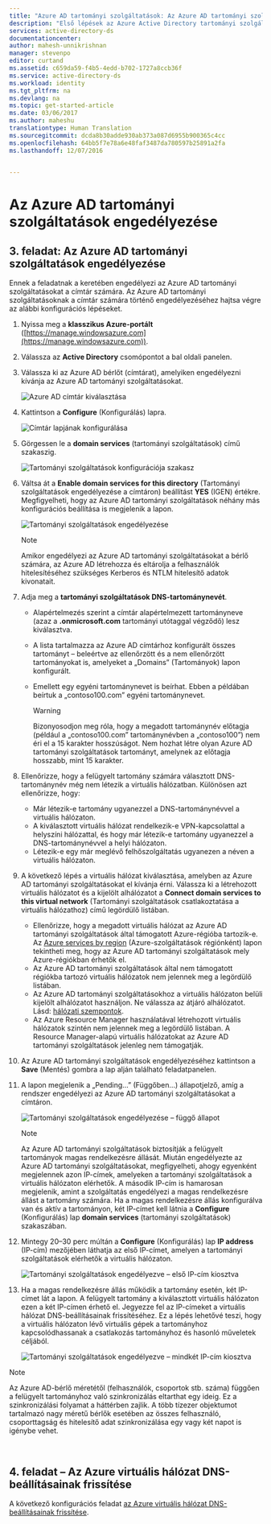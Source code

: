 ```yaml
---
title: "Azure AD tartományi szolgáltatások: Az Azure AD tartományi szolgáltatások engedélyezése | Microsoft Docs"
description: "Első lépések az Azure Active Directory tartományi szolgáltatások használatával"
services: active-directory-ds
documentationcenter: 
author: mahesh-unnikrishnan
manager: stevenpo
editor: curtand
ms.assetid: c659da59-f4b5-4edd-b702-1727a8ccb36f
ms.service: active-directory-ds
ms.workload: identity
ms.tgt_pltfrm: na
ms.devlang: na
ms.topic: get-started-article
ms.date: 03/06/2017
ms.author: maheshu
translationtype: Human Translation
ms.sourcegitcommit: dcda8b30adde930ab373a087d6955b900365c4cc
ms.openlocfilehash: 64bb5f7e78a6e48faf3487da780597b25891a2fa
ms.lasthandoff: 12/07/2016


---
```

# <a name="enable-azure-ad-domain-services"></a>Az Azure AD tartományi szolgáltatások engedélyezése
## <a name="task-3-enable-azure-ad-domain-services"></a>3. feladat: Az Azure AD tartományi szolgáltatások engedélyezése
Ennek a feladatnak a keretében engedélyezi az Azure AD tartományi szolgáltatásokat a címtár számára. Az Azure AD tartományi szolgáltatásoknak a címtár számára történő engedélyezéséhez hajtsa végre az alábbi konfigurációs lépéseket.

1. Nyissa meg a **klasszikus Azure-portált** ([https://manage.windowsazure.com](https://manage.windowsazure.com)).
2. Válassza az **Active Directory** csomópontot a bal oldali panelen.
3. Válassza ki az Azure AD bérlőt (címtárat), amelyiken engedélyezni kívánja az Azure AD tartományi szolgáltatásokat.

    ![Azure AD címtár kiválasztása](./media/active-directory-domain-services-getting-started/select-aad-directory.png)
4. Kattintson a **Configure** (Konfigurálás) lapra.

    ![Címtár lapjának konfigurálása](./media/active-directory-domain-services-getting-started/configure-tab.png)
5. Görgessen le a **domain services** (tartományi szolgáltatások) című szakaszig.

    ![Tartományi szolgáltatások konfigurációja szakasz](./media/active-directory-domain-services-getting-started/domain-services-configuration.png)
6. Váltsa át a **Enable domain services for this directory** (Tartományi szolgáltatások engedélyezése a címtáron) beállítást **YES** (IGEN) értékre. Megfigyelheti, hogy az Azure AD tartományi szolgáltatások néhány más konfigurációs beállítása is megjelenik a lapon.

    ![Tartományi szolgáltatások engedélyezése](./media/active-directory-domain-services-getting-started/enable-domain-services.png)

   > [!NOTE]
   > Amikor engedélyezi az Azure AD tartományi szolgáltatásokat a bérlő számára, az Azure AD létrehozza és eltárolja a felhasználók hitelesítéséhez szükséges Kerberos és NTLM hitelesítő adatok kivonatait.
   >
   >
7. Adja meg a **tartományi szolgáltatások DNS-tartománynevét**.

   * Alapértelmezés szerint a címtár alapértelmezett tartományneve (azaz a **.onmicrosoft.com** tartományi utótaggal végződő) lesz kiválasztva.
   * A lista tartalmazza az Azure AD címtárhoz konfigurált összes tartományt – beleértve az ellenőrzött és a nem ellenőrzött tartományokat is, amelyeket a „Domains” (Tartományok) lapon konfigurált.
   * Emellett egy egyéni tartománynevet is beírhat. Ebben a példában beírtuk a „contoso100.com” egyéni tartománynevet.

     > [!WARNING]
     > Bizonyosodjon meg róla, hogy a megadott tartománynév előtagja (például a „contoso100.com” tartománynévben a „contoso100”) nem éri el a 15 karakter hosszúságot. Nem hozhat létre olyan Azure AD tartományi szolgáltatások tartományt, amelynek az előtagja hosszabb, mint 15 karakter.
     >
     >
8. Ellenőrizze, hogy a felügyelt tartomány számára választott DNS-tartománynév még nem létezik a virtuális hálózatban. Különösen azt ellenőrizze, hogy:

   * Már létezik-e tartomány ugyanezzel a DNS-tartománynévvel a virtuális hálózaton.
   * A kiválasztott virtuális hálózat rendelkezik-e VPN-kapcsolattal a helyszíni hálózattal, és hogy már létezik-e tartomány ugyanezzel a DNS-tartománynévvel a helyi hálózaton.
   * Létezik-e egy már meglévő felhőszolgáltatás ugyanezen a néven a virtuális hálózaton.
9. A következő lépés a virtuális hálózat kiválasztása, amelyben az Azure AD tartományi szolgáltatásokat el kívánja érni. Válassza ki a létrehozott virtuális hálózatot és a kijelölt alhálózatot a **Connect domain services to this virtual network** (Tartományi szolgáltatások csatlakoztatása a virtuális hálózathoz) című legördülő listában.

   * Ellenőrizze, hogy a megadott virtuális hálózat az Azure AD tartományi szolgáltatások által támogatott Azure-régióba tartozik-e. Az [Azure services by region](https://azure.microsoft.com/regions/#services/) (Azure-szolgáltatások régiónként) lapon tekintheti meg, hogy az Azure AD tartományi szolgáltatások mely Azure-régiókban érhetők el.
   * Az Azure AD tartományi szolgáltatások által nem támogatott régiókba tartozó virtuális hálózatok nem jelennek meg a legördülő listában.
   * Az Azure AD tartományi szolgáltatásokhoz a virtuális hálózaton belüli kijelölt alhálózatot használjon. Ne válassza az átjáró alhálózatot. Lásd: [hálózati szempontok](active-directory-ds-networking.md).
   * Az Azure Resource Manager használatával létrehozott virtuális hálózatok szintén nem jelennek meg a legördülő listában. A Resource Manager-alapú virtuális hálózatokat az Azure AD tartományi szolgáltatások jelenleg nem támogatják.
10. Az Azure AD tartományi szolgáltatások engedélyezéséhez kattintson a **Save** (Mentés) gombra a lap alján található feladatpanelen.
11. A lapon megjelenik a „Pending…” (Függőben…) állapotjelző, amíg a rendszer engedélyezi az Azure AD tartományi szolgáltatásokat a címtáron.

    ![Tartományi szolgáltatások engedélyezése – függő állapot](./media/active-directory-domain-services-getting-started/enable-domain-services-pendingstate.png)

    > [!NOTE]
    > Az Azure AD tartományi szolgáltatások biztosítják a felügyelt tartományok magas rendelkezésre állását. Miután engedélyezte az Azure AD tartományi szolgáltatásokat, megfigyelheti, ahogy egyenként megjelennek azon IP-címek, amelyeken a tartományi szolgáltatások a virtuális hálózaton elérhetők. A második IP-cím is hamarosan megjelenik, amint a szolgáltatás engedélyezi a magas rendelkezésre állást a tartomány számára. Ha a magas rendelkezésre állás konfigurálva van és aktív a tartományon, két IP-címet kell látnia a **Configure** (Konfigurálás) lap **domain services** (tartományi szolgáltatások) szakaszában.
    >
    >
12. Mintegy 20–30 perc múltán a **Configure** (Konfigurálás) lap **IP address** (IP-cím) mezőjében láthatja az első IP-címet, amelyen a tartományi szolgáltatások elérhetők a virtuális hálózaton.

    ![Tartományi szolgáltatások engedélyezve – első IP-cím kiosztva](./media/active-directory-domain-services-getting-started/domain-services-enabled-firstdc-available.png)
13. Ha a magas rendelkezésre állás működik a tartomány esetén, két IP-címet lát a lapon. A felügyelt tartomány a kiválasztott virtuális hálózaton ezen a két IP-címen érhető el. Jegyezze fel az IP-címeket a virtuális hálózat DNS-beállításainak frissítéséhez. Ez a lépés lehetővé teszi, hogy a virtuális hálózaton lévő virtuális gépek a tartományhoz kapcsolódhassanak a csatlakozás tartományhoz és hasonló műveletek céljából.

    ![Tartományi szolgáltatások engedélyezve – mindkét IP-cím kiosztva](./media/active-directory-domain-services-getting-started/domain-services-enabled-bothdcs-available.png)

> [!NOTE]
> Az Azure AD-bérlő méretétől (felhasználók, csoportok stb. száma) függően a felügyelt tartományhoz való szinkronizálás eltarthat egy ideig. Ez a szinkronizálási folyamat a háttérben zajlik. A több tízezer objektumot tartalmazó nagy méretű bérlők esetében az összes felhasználó, csoporttagság és hitelesítő adat szinkronizálása egy vagy két napot is igénybe vehet.
>
>

<br>

## <a name="task-4---update-dns-settings-for-the-azure-virtual-network"></a>4. feladat – Az Azure virtuális hálózat DNS-beállításainak frissítése
A következő konfigurációs feladat [az Azure virtuális hálózat DNS-beállításainak frissítése](active-directory-ds-getting-started-dns.md).

